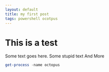 ```yaml
---
layout: default
title: my first post
tags: powershell ocotpus
---
```

# This is a test

Some text goes here.
Some stupid text
And More

```powershell
get-process -name octopus
```
